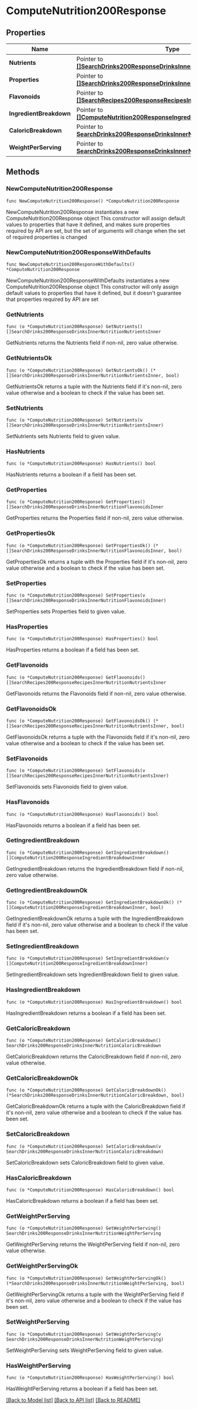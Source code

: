 # ComputeNutrition200Response

## Properties

Name | Type | Description | Notes
------------ | ------------- | ------------- | -------------
**Nutrients** | Pointer to [**[]SearchDrinks200ResponseDrinksInnerNutritionNutrientsInner**](SearchDrinks200ResponseDrinksInnerNutritionNutrientsInner.md) |  | [optional] 
**Properties** | Pointer to [**[]SearchDrinks200ResponseDrinksInnerNutritionFlavonoidsInner**](SearchDrinks200ResponseDrinksInnerNutritionFlavonoidsInner.md) |  | [optional] 
**Flavonoids** | Pointer to [**[]SearchRecipes200ResponseRecipesInnerNutritionNutrientsInner**](SearchRecipes200ResponseRecipesInnerNutritionNutrientsInner.md) |  | [optional] 
**IngredientBreakdown** | Pointer to [**[]ComputeNutrition200ResponseIngredientBreakdownInner**](ComputeNutrition200ResponseIngredientBreakdownInner.md) |  | [optional] 
**CaloricBreakdown** | Pointer to [**SearchDrinks200ResponseDrinksInnerNutritionCaloricBreakdown**](SearchDrinks200ResponseDrinksInnerNutritionCaloricBreakdown.md) |  | [optional] 
**WeightPerServing** | Pointer to [**SearchDrinks200ResponseDrinksInnerNutritionWeightPerServing**](SearchDrinks200ResponseDrinksInnerNutritionWeightPerServing.md) |  | [optional] 

## Methods

### NewComputeNutrition200Response

`func NewComputeNutrition200Response() *ComputeNutrition200Response`

NewComputeNutrition200Response instantiates a new ComputeNutrition200Response object
This constructor will assign default values to properties that have it defined,
and makes sure properties required by API are set, but the set of arguments
will change when the set of required properties is changed

### NewComputeNutrition200ResponseWithDefaults

`func NewComputeNutrition200ResponseWithDefaults() *ComputeNutrition200Response`

NewComputeNutrition200ResponseWithDefaults instantiates a new ComputeNutrition200Response object
This constructor will only assign default values to properties that have it defined,
but it doesn't guarantee that properties required by API are set

### GetNutrients

`func (o *ComputeNutrition200Response) GetNutrients() []SearchDrinks200ResponseDrinksInnerNutritionNutrientsInner`

GetNutrients returns the Nutrients field if non-nil, zero value otherwise.

### GetNutrientsOk

`func (o *ComputeNutrition200Response) GetNutrientsOk() (*[]SearchDrinks200ResponseDrinksInnerNutritionNutrientsInner, bool)`

GetNutrientsOk returns a tuple with the Nutrients field if it's non-nil, zero value otherwise
and a boolean to check if the value has been set.

### SetNutrients

`func (o *ComputeNutrition200Response) SetNutrients(v []SearchDrinks200ResponseDrinksInnerNutritionNutrientsInner)`

SetNutrients sets Nutrients field to given value.

### HasNutrients

`func (o *ComputeNutrition200Response) HasNutrients() bool`

HasNutrients returns a boolean if a field has been set.

### GetProperties

`func (o *ComputeNutrition200Response) GetProperties() []SearchDrinks200ResponseDrinksInnerNutritionFlavonoidsInner`

GetProperties returns the Properties field if non-nil, zero value otherwise.

### GetPropertiesOk

`func (o *ComputeNutrition200Response) GetPropertiesOk() (*[]SearchDrinks200ResponseDrinksInnerNutritionFlavonoidsInner, bool)`

GetPropertiesOk returns a tuple with the Properties field if it's non-nil, zero value otherwise
and a boolean to check if the value has been set.

### SetProperties

`func (o *ComputeNutrition200Response) SetProperties(v []SearchDrinks200ResponseDrinksInnerNutritionFlavonoidsInner)`

SetProperties sets Properties field to given value.

### HasProperties

`func (o *ComputeNutrition200Response) HasProperties() bool`

HasProperties returns a boolean if a field has been set.

### GetFlavonoids

`func (o *ComputeNutrition200Response) GetFlavonoids() []SearchRecipes200ResponseRecipesInnerNutritionNutrientsInner`

GetFlavonoids returns the Flavonoids field if non-nil, zero value otherwise.

### GetFlavonoidsOk

`func (o *ComputeNutrition200Response) GetFlavonoidsOk() (*[]SearchRecipes200ResponseRecipesInnerNutritionNutrientsInner, bool)`

GetFlavonoidsOk returns a tuple with the Flavonoids field if it's non-nil, zero value otherwise
and a boolean to check if the value has been set.

### SetFlavonoids

`func (o *ComputeNutrition200Response) SetFlavonoids(v []SearchRecipes200ResponseRecipesInnerNutritionNutrientsInner)`

SetFlavonoids sets Flavonoids field to given value.

### HasFlavonoids

`func (o *ComputeNutrition200Response) HasFlavonoids() bool`

HasFlavonoids returns a boolean if a field has been set.

### GetIngredientBreakdown

`func (o *ComputeNutrition200Response) GetIngredientBreakdown() []ComputeNutrition200ResponseIngredientBreakdownInner`

GetIngredientBreakdown returns the IngredientBreakdown field if non-nil, zero value otherwise.

### GetIngredientBreakdownOk

`func (o *ComputeNutrition200Response) GetIngredientBreakdownOk() (*[]ComputeNutrition200ResponseIngredientBreakdownInner, bool)`

GetIngredientBreakdownOk returns a tuple with the IngredientBreakdown field if it's non-nil, zero value otherwise
and a boolean to check if the value has been set.

### SetIngredientBreakdown

`func (o *ComputeNutrition200Response) SetIngredientBreakdown(v []ComputeNutrition200ResponseIngredientBreakdownInner)`

SetIngredientBreakdown sets IngredientBreakdown field to given value.

### HasIngredientBreakdown

`func (o *ComputeNutrition200Response) HasIngredientBreakdown() bool`

HasIngredientBreakdown returns a boolean if a field has been set.

### GetCaloricBreakdown

`func (o *ComputeNutrition200Response) GetCaloricBreakdown() SearchDrinks200ResponseDrinksInnerNutritionCaloricBreakdown`

GetCaloricBreakdown returns the CaloricBreakdown field if non-nil, zero value otherwise.

### GetCaloricBreakdownOk

`func (o *ComputeNutrition200Response) GetCaloricBreakdownOk() (*SearchDrinks200ResponseDrinksInnerNutritionCaloricBreakdown, bool)`

GetCaloricBreakdownOk returns a tuple with the CaloricBreakdown field if it's non-nil, zero value otherwise
and a boolean to check if the value has been set.

### SetCaloricBreakdown

`func (o *ComputeNutrition200Response) SetCaloricBreakdown(v SearchDrinks200ResponseDrinksInnerNutritionCaloricBreakdown)`

SetCaloricBreakdown sets CaloricBreakdown field to given value.

### HasCaloricBreakdown

`func (o *ComputeNutrition200Response) HasCaloricBreakdown() bool`

HasCaloricBreakdown returns a boolean if a field has been set.

### GetWeightPerServing

`func (o *ComputeNutrition200Response) GetWeightPerServing() SearchDrinks200ResponseDrinksInnerNutritionWeightPerServing`

GetWeightPerServing returns the WeightPerServing field if non-nil, zero value otherwise.

### GetWeightPerServingOk

`func (o *ComputeNutrition200Response) GetWeightPerServingOk() (*SearchDrinks200ResponseDrinksInnerNutritionWeightPerServing, bool)`

GetWeightPerServingOk returns a tuple with the WeightPerServing field if it's non-nil, zero value otherwise
and a boolean to check if the value has been set.

### SetWeightPerServing

`func (o *ComputeNutrition200Response) SetWeightPerServing(v SearchDrinks200ResponseDrinksInnerNutritionWeightPerServing)`

SetWeightPerServing sets WeightPerServing field to given value.

### HasWeightPerServing

`func (o *ComputeNutrition200Response) HasWeightPerServing() bool`

HasWeightPerServing returns a boolean if a field has been set.


[[Back to Model list]](../README.md#documentation-for-models) [[Back to API list]](../README.md#documentation-for-api-endpoints) [[Back to README]](../README.md)


